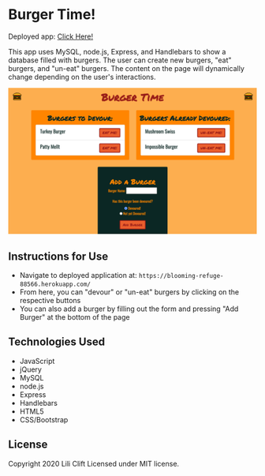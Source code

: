 # Burger Time!

Deployed app: [Click Here!](https://blooming-refuge-88566.herokuapp.com/)

This app uses MySQL, node.js, Express, and Handlebars to show a database filled with burgers. The user can create new burgers, "eat" burgers, and "un-eat" burgers. The content on the page will dynamically change depending on the user's interactions.

<img src="./public/assets/img/burgersite.png">

## Instructions for Use
* Navigate to deployed application at: ```https://blooming-refuge-88566.herokuapp.com/```
* From here, you can "devour" or "un-eat" burgers by clicking on the respective buttons
* You can also add a burger by filling out the form and pressing "Add Burger" at the bottom of the page

## Technologies Used
* JavaScript
* jQuery
* MySQL
* node.js
* Express
* Handlebars
* HTML5
* CSS/Bootstrap

## License
Copyright 2020 Lili Clift Licensed under MIT license.